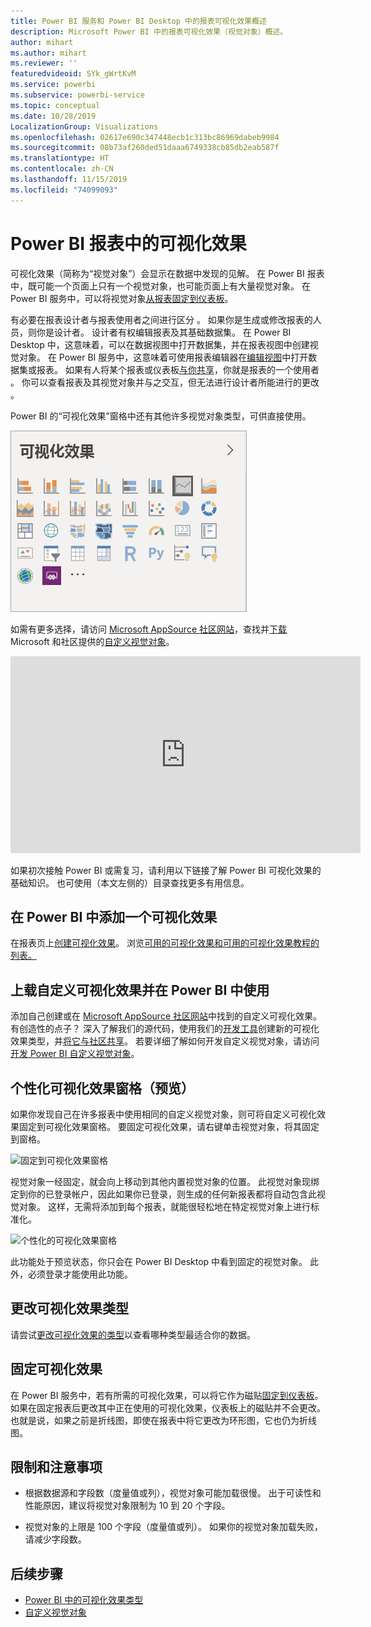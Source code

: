 ```yaml
---
title: Power BI 服务和 Power BI Desktop 中的报表可视化效果概述
description: Microsoft Power BI 中的报表可视化效果（视觉对象）概述。
author: mihart
ms.author: mihart
ms.reviewer: ''
featuredvideoid: SYk_gWrtKvM
ms.service: powerbi
ms.subservice: powerbi-service
ms.topic: conceptual
ms.date: 10/28/2019
LocalizationGroup: Visualizations
ms.openlocfilehash: 02617e690c347448ecb1c313bc86969dabeb9984
ms.sourcegitcommit: 08b73af260ded51daaa6749338cb85db2eab587f
ms.translationtype: HT
ms.contentlocale: zh-CN
ms.lasthandoff: 11/15/2019
ms.locfileid: "74099093"
---
```

# <a name="visualizations-in-power-bi-reports"></a>Power BI 报表中的可视化效果

可视化效果（简称为“视觉对象”）会显示在数据中发现的见解。 在 Power BI 报表中，既可能一个页面上只有一个视觉对象，也可能页面上有大量视觉对象。 在 Power BI 服务中，可以将视觉对象[从报表固定到仪表板](../service-dashboard-pin-tile-from-report.md)。

有必要在报表设计者与报表使用者之间进行区分   。  如果你是生成或修改报表的人员，则你是设计者。  设计者有权编辑报表及其基础数据集。 在 Power BI Desktop 中，这意味着，可以在数据视图中打开数据集，并在报表视图中创建视觉对象。 在 Power BI 服务中，这意味着可使用报表编辑器在[编辑视图](../consumer/end-user-reading-view.md)中打开数据集或报表。 如果有人将某个报表或仪表板[与你共享](../consumer/end-user-shared-with-me.md)，你就是报表的一个使用者  。 你可以查看报表及其视觉对象并与之交互，但无法进行设计者所能进行的更改  。

Power BI 的“可视化效果”窗格中还有其他许多视觉对象类型，可供直接使用。

![具有各种可视化效果类型图标的窗格](media/power-bi-report-visualizations/power-bi-icons.png)

如需有更多选择，请访问 [Microsoft AppSource 社区网站](https://appsource.microsoft.com)，查找并[下载](https://appsource.microsoft.com/marketplace/apps?page=1&product=power-bi-visuals) Microsoft 和社区提供的[自定义视觉对象](../developer/visuals/custom-visual-develop-tutorial.md)。

<iframe width="560" height="315" src="https://www.youtube.com/embed/SYk_gWrtKvM?list=PL1N57mwBHtN0JFoKSR0n-tBkUJHeMP2cP" frameborder="0" allowfullscreen></iframe>


如果初次接触 Power BI 或需复习，请利用以下链接了解 Power BI 可视化效果的基础知识。  也可使用（本文左侧的）目录查找更多有用信息。

## <a name="add-a-visualization-in-power-bi"></a>在 Power BI 中添加一个可视化效果

在报表页上[创建可视化效果](power-bi-report-add-visualizations-i.md)。 浏览[可用的可视化效果和可用的可视化效果教程的列表。](power-bi-visualization-types-for-reports-and-q-and-a.md) 

## <a name="upload-a-custom-visualization-and-use-it-in-power-bi"></a>上载自定义可视化效果并在 Power BI 中使用

添加自己创建或在 [Microsoft AppSource 社区网站](https://appsource.microsoft.com/marketplace/apps?product=power-bi-visuals)中找到的自定义可视化效果。 有创造性的点子？ 深入了解我们的源代码，使用我们的[开发工具](../developer/visuals/custom-visual-develop-tutorial.md)创建新的可视化效果类型，并[将它与社区共享](../developer/office-store.md)。 若要详细了解如何开发自定义视觉对象，请访问[开发 Power BI 自定义视觉对象](../developer/visuals/custom-visual-develop-tutorial.md)。

## <a name="personalize-your-visualization-pane-preview"></a>个性化可视化效果窗格（预览）

如果你发现自己在许多报表中使用相同的自定义视觉对象，则可将自定义可视化效果固定到可视化效果窗格。 要固定可视化效果，请右键单击视觉对象，将其固定到窗格。

![固定到可视化效果窗格](media/power-bi-report-visualizations/power-bi-pin-custom-visual-option.png)

视觉对象一经固定，就会向上移动到其他内置视觉对象的位置。 此视觉对象现绑定到你的已登录帐户，因此如果你已登录，则生成的任何新报表都将自动包含此视觉对象。 这样，无需将添加到每个报表，就能很轻松地在特定视觉对象上进行标准化。

![个性化的可视化效果窗格](media/power-bi-report-visualizations/power-bi-personalized-visualization-pane.png)

此功能处于预览状态，你只会在 Power BI Desktop 中看到固定的视觉对象。 此外，必须登录才能使用此功能。

## <a name="change-the-visualization-type"></a>更改可视化效果类型

请尝试[更改可视化效果的类型](power-bi-report-change-visualization-type.md)以查看哪种类型最适合你的数据。

## <a name="pin-the-visualization"></a>固定可视化效果

在 Power BI 服务中，若有所需的可视化效果，可以将它作为磁贴[固定到仪表板](../service-dashboard-pin-tile-from-report.md)。 如果在固定报表后更改其中正在使用的可视化效果，仪表板上的磁贴并不会更改。也就是说，如果之前是折线图，即使在报表中将它更改为环形图，它也仍为折线图。

## <a name="limitations-and-considerations"></a>限制和注意事项
- 根据数据源和字段数（度量值或列），视觉对象可能加载很慢。  出于可读性和性能原因，建议将视觉对象限制为 10 到 20 个字段。 

- 视觉对象的上限是 100 个字段（度量值或列）。 如果你的视觉对象加载失败，请减少字段数。   

## <a name="next-steps"></a>后续步骤

* [Power BI 中的可视化效果类型](power-bi-visualization-types-for-reports-and-q-and-a.md)
* [自定义视觉对象](../developer/power-bi-custom-visuals.md)
